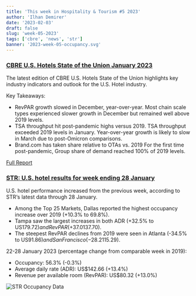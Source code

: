 ```yaml
---
title: 'This week in Hospitality & Tourism #5 2023'
author: 'Ilhan Demirer'
date: '2023-02-03'
draft: false
slug: 'week-05-2023'
tags: ['cbre', 'news', 'str']
banner: '2023-week-05-occupancy.svg'
---
```


### [CBRE U.S. Hotels State of the Union January 2023](https://www.hotelnewsresource.com/article124702.html)

The latest edition of CBRE U.S. Hotels State of the Union highlights key industry indicators and outlook for the U.S. Hotel industry.

Key Takeaways:

- RevPAR growth slowed in December, year-over-year. Most chain scale types experienced slower growth in December but remained well above 2019 levels.
- TSA throughput hit post-pandemic highs versus 2019. TSA throughput exceeded 2019 levels in January. Year-over-year growth is likely to slow in March due to post-Omicron comparisons.
- Brand.com has taken share relative to OTAs vs. 2019 For the first time post-pandemic, Group share of demand reached 100% of 2019 levels.

[Full Report](https://www.hotelnewsresource.com/pdf23/CBRE_Hotels_Research_US%20Hotels_SOTU_January%202023.pdf)

### [STR: U.S. hotel results for week ending 28 January](https://str.com/press-release/str-us-hotel-results-week-ending-28-january)

U.S. hotel performance increased from the previous week, according to STR‘s latest data through 28 January.

- Among the Top 25 Markets, Dallas reported the highest occupancy increase over 2019 (+10.3% to 69.8%).
- Tampa saw the largest increases in both ADR (+32.5% to US$179.72) and RevPAR (+37.0% to US$137.70).
- The steepest RevPAR declines from 2019 were seen in Atlanta (-34.5% to US$91.86) and San Francisco (-28.2% to US$115.29).

22-28 January 2023 (percentage change from comparable week in 2019):

- Occupancy: 56.3% (-0.3%)
- Average daily rate (ADR): US$142.66 (+13.4%)
- Revenue per available room (RevPAR): US$80.32 (+13.0%)

![STR Occupancy Data](/images/blogimages/2023-week-05-occupancy.svg)

